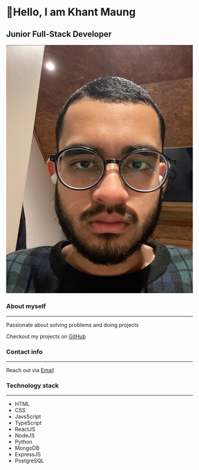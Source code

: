 # 👋Hello, I am Khant Maung

## Junior Full-Stack Developer

![profile picture](./img/khant-profile.png)

### About myself

---

Passionate about solving problems and doing projects

Checkout my projects on [GitHub](https://github.com/khantm02)

### Contact info

---

Reach out via [Email](maungkhantdelica@gmail.com)

### Technology stack

---

- HTML
- CSS
- JavsScript
- TypeScript
- ReactJS
- NodeJS
- Python
- MongoDB
- ExpressJS
- PostgreSQL
